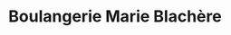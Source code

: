 ---
title: "Boulangerie Marie Blachère"
url: /pezenas/boulangerie-marie-blachere/
shop: boulangerie
---